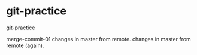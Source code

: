 # git-practice
git-practice

merge-commit-01
changes in master from remote.
changes in master from remote (again).

